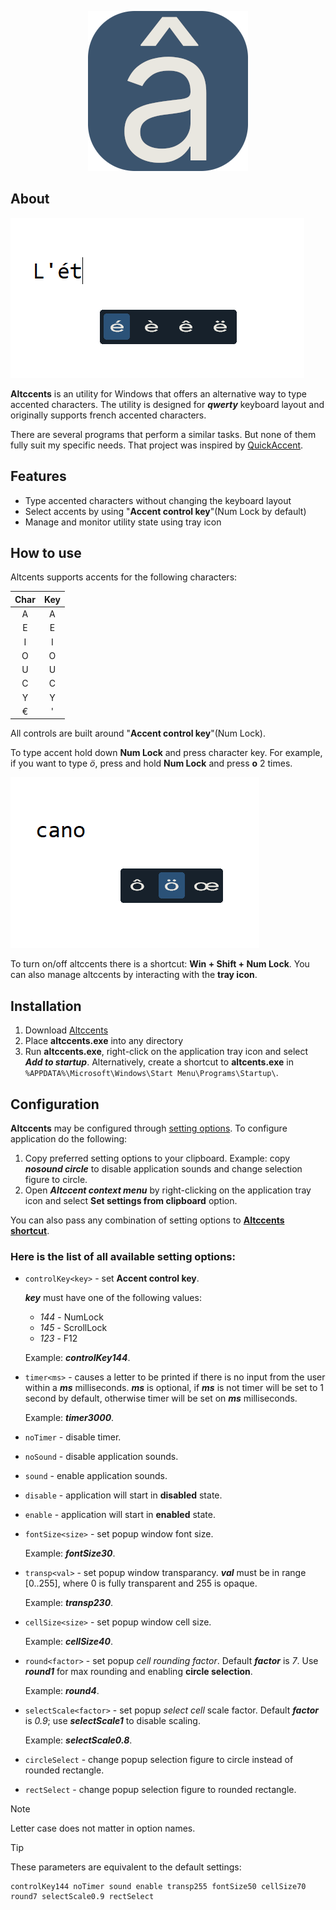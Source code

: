 <p align="center">
    <img src="images/program_icon.png" />
</p>

## About

![Altccents screen](images/altccents_screen.png)

**Altccents** is an utility for Windows that offers an alternative way to type accented characters. The utility is designed for **_qwerty_** keyboard layout and originally supports french accented characters.

There are several programs that perform a similar tasks. But none of them fully suit my specific needs. That project was inspired by [QuickAccent](https://aka.ms/PowerToysOverview_QuickAccent).

## Features

-   Type accented characters without changing the keyboard layout
-   Select accents by using "**Accent control key**"(Num Lock by default)
-   Manage and monitor utility state using tray icon

## How to use

Altcents supports accents for the following characters:

| **Char** | **Key** |
| :------: | :-----: |
|    A     |    A    |
|    E     |    E    |
|    I     |    I    |
|    O     |    O    |
|    U     |    U    |
|    C     |    C    |
|    Y     |    Y    |
|    €     |    '    |

All controls are built around "**Accent control key**"(Num Lock).

To type accent hold down **Num Lock** and press character key. For example, if you want to type _ö_, press and hold **Num Lock** and press **o** 2 times.

![Usage screen](images/usage_screen.png)

To turn on/off altccents there is a shortcut: **Win + Shift + Num Lock**.
You can also manage altccents by interacting with the **tray icon**.

## Installation

1. Download [Altccents](https://github.com/Clovis1444/altccents/releases/latest)
2. Place **altccents.exe** into any directory
3. Run **altccents.exe**, right-click on the application tray icon and select **_Add to startup_**. Alternatively, create a shortcut to **altcents.exe** in `%APPDATA%\Microsoft\Windows\Start Menu\Programs\Startup\`.

## Configuration

**Altccents** may be configured through [setting options](#here-is-the-list-of-all-available-setting-options). To configure application do the following:

1. Copy preferred setting options to your clipboard. Example: copy **_nosound circle_** to disable application sounds and change selection figure to circle.
2. Open **_Altccent context menu_** by right-clicking on the application tray icon and select **Set settings from clipboard** option.

You can also pass any combination of setting options to [**Altccents shortcut**](#installation).

### Here is the list of all available **setting options**:

-   `controlKey<key>` - set **Accent control key**.

    **_key_** must have one of the following values:

    -   _144_ - NumLock
    -   _145_ - ScrollLock
    -   _123_ - F12

    Example: **_controlKey144_**.

-   `timer<ms>` - causes a letter to be printed if there is no input from the user within a **_ms_** milliseconds. **_ms_** is optional, if **_ms_** is not timer will be set to 1 second by default, otherwise timer will be set on **_ms_** milliseconds.

    Example: **_timer3000_**.

-   `noTimer` - disable timer.
-   `noSound` - disable application sounds.
-   `sound` - enable application sounds.
-   `disable` - application will start in **disabled** state.
-   `enable` - application will start in **enabled** state.
-   `fontSize<size>` - set popup window font size.

    Example: **_fontSize30_**.

-   `transp<val>` - set popup window transparancy. **_val_** must be in range [0..255], where 0 is fully transparent and 255 is opaque.

    Example: **_transp230_**.

-   `cellSize<size>` - set popup window cell size.

    Example: **_cellSize40_**.

-   `round<factor>` - set popup _cell rounding factor_. Default **_factor_** is _7_. Use **_round1_** for max rounding and enabling **circle selection**.

    Example: **_round4_**.

-   `selectScale<factor>` - set popup _select cell_ scale factor. Default **_factor_** is _0.9_; use **_selectScale1_** to disable scaling.

    Example: **_selectScale0.8_**.

-   `circleSelect` - change popup selection figure to circle instead of rounded rectangle.
-   `rectSelect` - change popup selection figure to rounded rectangle.

> [!NOTE]
> Letter case does not matter in option names.

> [!TIP]
> These parameters are equivalent to the default settings:
>
> ```
> controlKey144 noTimer sound enable transp255 fontSize50 cellSize70 round7 selectScale0.9 rectSelect
> ```
